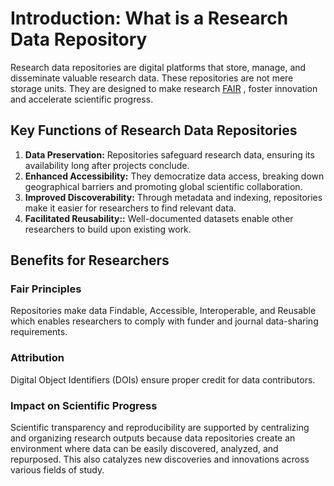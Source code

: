 # Introduction: What is a Research Data Repository 

Research data repositories are digital platforms that store, manage, and disseminate valuable research data. These repositories are not mere storage units. They are designed to make research [FAIR](introduction/fair_data_and_software.md)
, foster innovation and accelerate scientific progress.

## Key Functions of Research Data Repositories

1. **Data Preservation:** Repositories safeguard research data, ensuring its availability long after projects conclude.
2. **Enhanced Accessibility:** They democratize data access, breaking down geographical barriers and promoting global scientific collaboration.
3. **Improved Discoverability:** Through metadata and indexing, repositories make it easier for researchers to find relevant data.
4. **Facilitated Reusability::** Well-documented datasets enable other researchers to build upon existing work.

## Benefits for Researchers

### Fair Principles
Repositories make data Findable, Accessible, Interoperable, and Reusable which enables researchers to comply with funder and journal data-sharing requirements.

### Attribution
Digital Object Identifiers (DOIs) ensure proper credit for data contributors.

### Impact on Scientific Progress
Scientific transparency and reproducibility are supported by centralizing and organizing research outputs because data repositories create an environment where data can be easily discovered, analyzed, and repurposed. This also catalyzes new discoveries and innovations across various fields of study.
